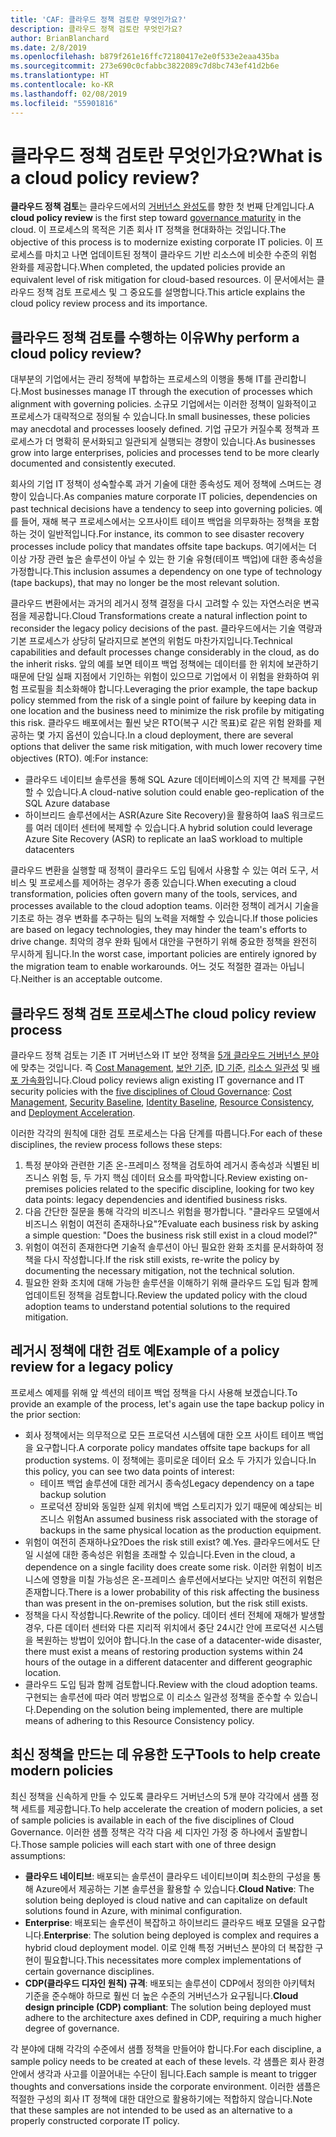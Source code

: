 ```yaml
---
title: 'CAF: 클라우드 정책 검토란 무엇인가요?'
description: 클라우드 정책 검토란 무엇인가요?
author: BrianBlanchard
ms.date: 2/8/2019
ms.openlocfilehash: b879f261e16ffc72180417e2e0f533e2eaa435ba
ms.sourcegitcommit: 273e690c0cfabbc3822089c7d8bc743ef41d2b6e
ms.translationtype: HT
ms.contentlocale: ko-KR
ms.lasthandoff: 02/08/2019
ms.locfileid: "55901816"
---
```

<!-- markdownlint-disable MD026 -->

# <a name="what-is-a-cloud-policy-review"></a><span data-ttu-id="527f0-103">클라우드 정책 검토란 무엇인가요?</span><span class="sxs-lookup"><span data-stu-id="527f0-103">What is a cloud policy review?</span></span>

<span data-ttu-id="527f0-104">**클라우드 정책 검토**는 클라우드에서의 [거버넌스 완성도](../overview.md)를 향한 첫 번째 단계입니다.</span><span class="sxs-lookup"><span data-stu-id="527f0-104">A **cloud policy review** is the first step toward [governance maturity](../overview.md) in the cloud.</span></span> <span data-ttu-id="527f0-105">이 프로세스의 목적은 기존 회사 IT 정책을 현대화하는 것입니다.</span><span class="sxs-lookup"><span data-stu-id="527f0-105">The objective of this process is to modernize existing corporate IT policies.</span></span> <span data-ttu-id="527f0-106">이 프로세스를 마치고 나면 업데이트된 정책이 클라우드 기반 리소스에 비슷한 수준의 위험 완화를 제공합니다.</span><span class="sxs-lookup"><span data-stu-id="527f0-106">When completed, the updated policies provide an equivalent level of risk mitigation for cloud-based resources.</span></span> <span data-ttu-id="527f0-107">이 문서에서는 클라우드 정책 검토 프로세스 및 그 중요도를 설명합니다.</span><span class="sxs-lookup"><span data-stu-id="527f0-107">This article explains the cloud policy review process and its importance.</span></span>

## <a name="why-perform-a-cloud-policy-review"></a><span data-ttu-id="527f0-108">클라우드 정책 검토를 수행하는 이유</span><span class="sxs-lookup"><span data-stu-id="527f0-108">Why perform a cloud policy review?</span></span>

<span data-ttu-id="527f0-109">대부분의 기업에서는 관리 정책에 부합하는 프로세스의 이행을 통해 IT를 관리합니다.</span><span class="sxs-lookup"><span data-stu-id="527f0-109">Most businesses manage IT through the execution of processes which alignment with governing policies.</span></span> <span data-ttu-id="527f0-110">소규모 기업에서는 이러한 정책이 일화적이고 프로세스가 대략적으로 정의될 수 있습니다.</span><span class="sxs-lookup"><span data-stu-id="527f0-110">In small businesses, these policies may anecdotal and processes loosely defined.</span></span> <span data-ttu-id="527f0-111">기업 규모가 커질수록 정책과 프로세스가 더 명확히 문서화되고 일관되게 실행되는 경향이 있습니다.</span><span class="sxs-lookup"><span data-stu-id="527f0-111">As businesses grow into large enterprises, policies and processes tend to be more clearly documented and consistently executed.</span></span>

<span data-ttu-id="527f0-112">회사의 기업 IT 정책이 성숙할수록 과거 기술에 대한 종속성도 제어 정책에 스며드는 경향이 있습니다.</span><span class="sxs-lookup"><span data-stu-id="527f0-112">As companies mature corporate IT policies, dependencies on past technical decisions have a tendency to seep into governing policies.</span></span> <span data-ttu-id="527f0-113">예를 들어, 재해 복구 프로세스에서는 오프사이트 테이프 백업을 의무화하는 정책을 포함하는 것이 일반적입니다.</span><span class="sxs-lookup"><span data-stu-id="527f0-113">For instance, its common to see disaster recovery processes include policy that mandates offsite tape backups.</span></span> <span data-ttu-id="527f0-114">여기에서는 더 이상 가장 관련 높은 솔루션이 아닐 수 있는 한 기술 유형(테이프 백업)에 대한 종속성을 가정합니다.</span><span class="sxs-lookup"><span data-stu-id="527f0-114">This inclusion assumes a dependency on one type of technology (tape backups), that may no longer be the most relevant solution.</span></span>

<span data-ttu-id="527f0-115">클라우드 변환에서는 과거의 레거시 정책 결정을 다시 고려할 수 있는 자연스러운 변곡점을 제공합니다.</span><span class="sxs-lookup"><span data-stu-id="527f0-115">Cloud Transformations create a natural inflection point to reconsider the legacy policy decisions of the past.</span></span> <span data-ttu-id="527f0-116">클라우드에서는 기술 역량과 기본 프로세스가 상당히 달라지므로 본연의 위험도 마찬가지입니다.</span><span class="sxs-lookup"><span data-stu-id="527f0-116">Technical capabilities and default processes change considerably in the cloud, as do the inherit risks.</span></span> <span data-ttu-id="527f0-117">앞의 예를 보면 테이프 백업 정책에는 데이터를 한 위치에 보관하기 때문에 단일 실패 지점에서 기인하는 위험이 있으므로 기업에서 이 위험을 완화하여 위험 프로필을 최소화해야 합니다.</span><span class="sxs-lookup"><span data-stu-id="527f0-117">Leveraging the prior example, the tape backup policy stemmed from the risk of a single point of failure by keeping data in one location and the business need to minimize the risk profile by mitigating this risk.</span></span> <span data-ttu-id="527f0-118">클라우드 배포에서는 훨씬 낮은 RTO(복구 시간 목표)로 같은 위험 완화를 제공하는 몇 가지 옵션이 있습니다.</span><span class="sxs-lookup"><span data-stu-id="527f0-118">In a cloud deployment, there are several options that deliver the same risk mitigation, with much lower recovery time objectives (RTO).</span></span> <span data-ttu-id="527f0-119">예:</span><span class="sxs-lookup"><span data-stu-id="527f0-119">For instance:</span></span>

- <span data-ttu-id="527f0-120">클라우드 네이티브 솔루션을 통해 SQL Azure 데이터베이스의 지역 간 복제를 구현할 수 있습니다.</span><span class="sxs-lookup"><span data-stu-id="527f0-120">A cloud-native solution could enable geo-replication of the SQL Azure database</span></span>
- <span data-ttu-id="527f0-121">하이브리드 솔루션에서는 ASR(Azure Site Recovery)을 활용하여 IaaS 워크로드를 여러 데이터 센터에 복제할 수 있습니다.</span><span class="sxs-lookup"><span data-stu-id="527f0-121">A hybrid solution could leverage Azure Site Recovery (ASR) to replicate an IaaS workload to multiple datacenters</span></span>

<span data-ttu-id="527f0-122">클라우드 변환을 실행할 때 정책이 클라우드 도입 팀에서 사용할 수 있는 여러 도구, 서비스 및 프로세스를 제어하는 경우가 종종 있습니다.</span><span class="sxs-lookup"><span data-stu-id="527f0-122">When executing a cloud transformation, policies often govern many of the tools, services, and processes available to the cloud adoption teams.</span></span> <span data-ttu-id="527f0-123">이러한 정책이 레거시 기술을 기초로 하는 경우 변화를 추구하는 팀의 노력을 저해할 수 있습니다.</span><span class="sxs-lookup"><span data-stu-id="527f0-123">If those policies are based on legacy technologies, they may hinder the team's efforts to drive change.</span></span> <span data-ttu-id="527f0-124">최악의 경우 완화 팀에서 대안을 구현하기 위해 중요한 정책을 완전히 무시하게 됩니다.</span><span class="sxs-lookup"><span data-stu-id="527f0-124">In the worst case, important policies are entirely ignored by the migration team to enable workarounds.</span></span> <span data-ttu-id="527f0-125">어느 것도 적절한 결과는 아닙니다.</span><span class="sxs-lookup"><span data-stu-id="527f0-125">Neither is an acceptable outcome.</span></span>

## <a name="the-cloud-policy-review-process"></a><span data-ttu-id="527f0-126">클라우드 정책 검토 프로세스</span><span class="sxs-lookup"><span data-stu-id="527f0-126">The cloud policy review process</span></span>

<span data-ttu-id="527f0-127">클라우드 정책 검토는 기존 IT 거버넌스와 IT 보안 정책을 [5개 클라우드 거버넌스 분야](../overview.md)에 맞추는 것입니다. 즉 [Cost Management](../cost-management/overview.md), [보안 기준](../security-baseline/overview.md), [ID 기준](../identity-baseline/overview.md), [리소스 일관성](../resource-consistency/overview.md) 및 [배포 가속화](../deployment-acceleration/overview.md)입니다.</span><span class="sxs-lookup"><span data-stu-id="527f0-127">Cloud policy reviews align existing IT governance and IT security policies with the [five disciplines of Cloud Governance](../overview.md): [Cost Management](../cost-management/overview.md), [Security Baseline](../security-baseline/overview.md), [Identity Baseline](../identity-baseline/overview.md), [Resource Consistency](../resource-consistency/overview.md), and [Deployment Acceleration](../deployment-acceleration/overview.md).</span></span>

<span data-ttu-id="527f0-128">이러한 각각의 원칙에 대한 검토 프로세스는 다음 단계를 따릅니다.</span><span class="sxs-lookup"><span data-stu-id="527f0-128">For each of these disciplines, the review process follows these steps:</span></span>

1. <span data-ttu-id="527f0-129">특정 분야와 관련한 기존 온-프레미스 정책을 검토하여 레거시 종속성과 식별된 비즈니스 위험 등, 두 가지 핵심 데이터 요소를 파악합니다.</span><span class="sxs-lookup"><span data-stu-id="527f0-129">Review existing on-premises policies related to the specific discipline, looking for two key data points: legacy dependencies and identified business risks.</span></span>
2. <span data-ttu-id="527f0-130">다음 간단한 질문을 통해 각각의 비즈니스 위험을 평가합니다. "클라우드 모델에서 비즈니스 위험이 여전히 존재하나요"?</span><span class="sxs-lookup"><span data-stu-id="527f0-130">Evaluate each business risk by asking a simple question: "Does the business risk still exist in a cloud model?"</span></span>
3. <span data-ttu-id="527f0-131">위험이 여전히 존재한다면 기술적 솔루션이 아닌 필요한 완화 조치를 문서화하여 정책을 다시 작성합니다.</span><span class="sxs-lookup"><span data-stu-id="527f0-131">If the risk still exists, re-write the policy by documenting the necessary mitigation, not the technical solution.</span></span>
4. <span data-ttu-id="527f0-132">필요한 완화 조치에 대해 가능한 솔루션을 이해하기 위해 클라우드 도입 팀과 함께 업데이트된 정책을 검토합니다.</span><span class="sxs-lookup"><span data-stu-id="527f0-132">Review the updated policy with the cloud adoption teams to understand potential solutions to the required mitigation.</span></span>

## <a name="example-of-a-policy-review-for-a-legacy-policy"></a><span data-ttu-id="527f0-133">레거시 정책에 대한 검토 예</span><span class="sxs-lookup"><span data-stu-id="527f0-133">Example of a policy review for a legacy policy</span></span>

<span data-ttu-id="527f0-134">프로세스 예제를 위해 앞 섹션의 테이프 백업 정책을 다시 사용해 보겠습니다.</span><span class="sxs-lookup"><span data-stu-id="527f0-134">To provide an example of the process, let's again use the tape backup policy in the prior section:</span></span>

- <span data-ttu-id="527f0-135">회사 정책에서는 의무적으로 모든 프로덕션 시스템에 대한 오프 사이트 테이프 백업을 요구합니다.</span><span class="sxs-lookup"><span data-stu-id="527f0-135">A corporate policy mandates offsite tape backups for all production systems.</span></span> <span data-ttu-id="527f0-136">이 정책에는 흥미로운 데이터 요소 두 가지가 있습니다.</span><span class="sxs-lookup"><span data-stu-id="527f0-136">In this policy, you can see two data points of interest:</span></span>
  - <span data-ttu-id="527f0-137">테이프 백업 솔루션에 대한 레거시 종속성</span><span class="sxs-lookup"><span data-stu-id="527f0-137">Legacy dependency on a tape backup solution</span></span>
  - <span data-ttu-id="527f0-138">프로덕션 장비와 동일한 실제 위치에 백업 스토리지가 있기 때문에 예상되는 비즈니스 위험</span><span class="sxs-lookup"><span data-stu-id="527f0-138">An assumed business risk associated with the storage of backups in the same physical location as the production equipment.</span></span>
- <span data-ttu-id="527f0-139">위험이 여전히 존재하나요?</span><span class="sxs-lookup"><span data-stu-id="527f0-139">Does the risk still exist?</span></span> <span data-ttu-id="527f0-140">예.</span><span class="sxs-lookup"><span data-stu-id="527f0-140">Yes.</span></span> <span data-ttu-id="527f0-141">클라우드에서도 단일 시설에 대한 종속성은 위험을 초래할 수 있습니다.</span><span class="sxs-lookup"><span data-stu-id="527f0-141">Even in the cloud, a dependence on a single facility does create some risk.</span></span> <span data-ttu-id="527f0-142">이러한 위험이 비즈니스에 영향을 미칠 가능성은 온-프레미스 솔루션에서보다는 낮지만 여전히 위험은 존재합니다.</span><span class="sxs-lookup"><span data-stu-id="527f0-142">There is a lower probability of this risk affecting the business than was present in the on-premises solution, but the risk still exists.</span></span>
- <span data-ttu-id="527f0-143">정책을 다시 작성합니다.</span><span class="sxs-lookup"><span data-stu-id="527f0-143">Rewrite of the policy.</span></span> <span data-ttu-id="527f0-144">데이터 센터 전체에 재해가 발생할 경우, 다른 데이터 센터와 다른 지리적 위치에서 중단 24시간 안에 프로덕션 시스템을 복원하는 방법이 있어야 합니다.</span><span class="sxs-lookup"><span data-stu-id="527f0-144">In the case of a datacenter-wide disaster, there must exist a means of restoring production systems within 24 hours of the outage in a different datacenter and different geographic location.</span></span>
- <span data-ttu-id="527f0-145">클라우드 도입 팀과 함께 검토합니다.</span><span class="sxs-lookup"><span data-stu-id="527f0-145">Review with the cloud adoption teams.</span></span> <span data-ttu-id="527f0-146">구현되는 솔루션에 따라 여러 방법으로 이 리소스 일관성 정책을 준수할 수 있습니다.</span><span class="sxs-lookup"><span data-stu-id="527f0-146">Depending on the solution being implemented, there are multiple means of adhering to this Resource Consistency policy.</span></span>

## <a name="tools-to-help-create-modern-policies"></a><span data-ttu-id="527f0-147">최신 정책을 만드는 데 유용한 도구</span><span class="sxs-lookup"><span data-stu-id="527f0-147">Tools to help create modern policies</span></span>

<span data-ttu-id="527f0-148">최신 정책을 신속하게 만들 수 있도록 클라우드 거버넌스의 5개 분야 각각에서 샘플 정책 세트를 제공합니다.</span><span class="sxs-lookup"><span data-stu-id="527f0-148">To help accelerate the creation of modern policies, a set of sample policies is available in each of the five disciplines of Cloud Governance.</span></span> <span data-ttu-id="527f0-149">이러한 샘플 정책은 각각 다음 세 디자인 가정 중 하나에서 출발합니다.</span><span class="sxs-lookup"><span data-stu-id="527f0-149">Those sample policies will each start with one of three design assumptions:</span></span>

- <span data-ttu-id="527f0-150">**클라우드 네이티브**: 배포되는 솔루션이 클라우드 네이티브이며 최소한의 구성을 통해 Azure에서 제공하는 기본 솔루션을 활용할 수 있습니다.</span><span class="sxs-lookup"><span data-stu-id="527f0-150">**Cloud Native**: The solution being deployed is cloud native and can capitalize on default solutions found in Azure, with minimal configuration.</span></span>
- <span data-ttu-id="527f0-151">**Enterprise**: 배포되는 솔루션이 복잡하고 하이브리드 클라우드 배포 모델을 요구합니다.</span><span class="sxs-lookup"><span data-stu-id="527f0-151">**Enterprise**: The solution being deployed is complex and requires a hybrid cloud deployment model.</span></span> <span data-ttu-id="527f0-152">이로 인해 특정 거버넌스 분야의 더 복잡한 구현이 필요합니다.</span><span class="sxs-lookup"><span data-stu-id="527f0-152">This necessitates more complex implementations of certain governance disciplines.</span></span>
- <span data-ttu-id="527f0-153">**CDP(클라우드 디자인 원칙) 규격**: 배포되는 솔루션이 CDP에서 정의한 아키텍처 기준을 준수해야 하므로 훨씬 더 높은 수준의 거버넌스가 요구됩니다.</span><span class="sxs-lookup"><span data-stu-id="527f0-153">**Cloud design principle (CDP) compliant**: The solution being deployed must adhere to the architecture axes defined in CDP, requiring a much higher degree of governance.</span></span>  

<span data-ttu-id="527f0-154">각 분야에 대해 각각의 수준에서 샘플 정책을 만들어야 합니다.</span><span class="sxs-lookup"><span data-stu-id="527f0-154">For each discipline, a sample policy needs to be created at each of these levels.</span></span> <span data-ttu-id="527f0-155">각 샘플은 회사 환경 안에서 생각과 사고를 이끌어내는 수단이 됩니다.</span><span class="sxs-lookup"><span data-stu-id="527f0-155">Each sample is meant to trigger thoughts and conversations inside the corporate environment.</span></span> <span data-ttu-id="527f0-156">이러한 샘플은 적절한 구성의 회사 IT 정책에 대한 대안으로 활용하기에는 적합하지 않습니다.</span><span class="sxs-lookup"><span data-stu-id="527f0-156">Note that these samples are not intended to be used as an alternative to a properly constructed corporate IT policy.</span></span>
